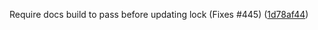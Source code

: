 Require docs build to pass before updating lock (Fixes #445) ([1d78af44](https://github.com/blakeNaccarato/copier-python/commit/1d78af443a55ba0cae080ed95b004a9086980e13))
